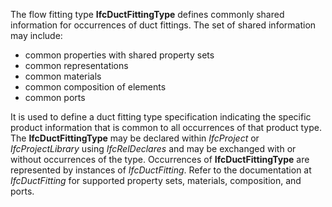 ﻿The flow fitting type **IfcDuctFittingType** defines commonly shared information for occurrences of duct fittings. The set of shared information may include:

* common properties with shared property sets
* common representations
* common materials
* common composition of elements
* common ports

It is used to define a duct fitting type specification indicating the specific product information that is common to all occurrences of that product type. The **IfcDuctFittingType** may be declared within _IfcProject_ or _IfcProjectLibrary_ using _IfcRelDeclares_ and may be exchanged with or without occurrences of the type. Occurrences of **IfcDuctFittingType** are represented by instances of _IfcDuctFitting_. Refer to the documentation at _IfcDuctFitting_ for supported property sets, materials, composition, and ports.